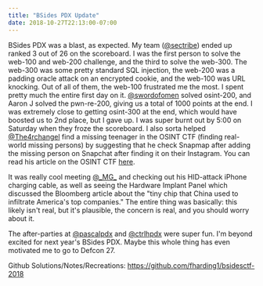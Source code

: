 ```yaml
---
title: "BSides PDX Update"
date: 2018-10-27T22:13:00-07:00
---
```


BSides PDX was a blast, as expected. My team ([@sectribe](https://twitter.com/sectribe)) ended up ranked 3 out
of 26 on the scoreboard. I was the first person to solve the web-100 and
web-200 challenge, and the third to solve the web-300. The web-300 was some
pretty standard SQL injection, the web-200 was a padding oracle attack on an
encrypted cookie, and the web-100 was URL knocking. Out of all of them, the
web-100 frustrated me the most. I spent pretty much the entire first day on it.
[@swordofomen](https://twitter.com/swordofomen) solved osint-200, and Aaron J
solved the pwn-re-200, giving us a total of 1000 points at the end. I was
extremely close to getting osint-300 at the end, which would have boosted us to
2nd place, but I gave up. I was super burnt out by 5:00 on Saturday when they
froze the scoreboard. I also sorta helped
[@The4rchangel](https://twitter.com/The4rchangel) find a missing teenager in
the OSINT CTF (finding real-world missing persons) by suggesting that he check
Snapmap after adding the missing person on Snapchat after finding it on their
Instagram. You can read his article on the OSINT CTF
[here](https://medium.com/@the4rchangel/bsides-portland-osint-ctf-404e1e99ecb).

It was really cool meeting [@\_MG\_](https://twitter.com/_MG_) and checking out
his HID-attack iPhone charging cable, as well as seeing the Hardware Implant
Panel which discussed the Bloomberg article about the "tiny chip that China
used to infiltrate America's top companies." The entire thing was basically:
this likely isn't real, but it's plausible, the concern is real, and you should
worry about it.

The after-parties at [@pascalpdx](https://twitter.com/pascalpdx) and
[@ctrlhpdx](https://twitter.com/ctrlhpdx) were super fun. I'm beyond excited
for next year's BSides PDX. Maybe this whole thing has even motivated me to go
to Defcon 27.

Github Solutions/Notes/Recreations: https://github.com/fharding1/bsidesctf-2018
